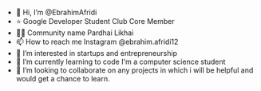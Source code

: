 - 👋 Hi, I’m @EbrahimAfridi
- ⭐ Google Developer Student Club Core Member
- 🖐🏻 Community name Pardhai Likhai 
- 📫 How to reach me Instagram @ebrahim.afridi12
- 👀 I’m interested in startups and entrepreneurship
- 🌱 I’m currently learning to code I'm a computer science student
- 💞️ I’m looking to collaborate on any projects in which i will be helpful and would get a chance to learn.



<!---
EbrahimAfridi/EbrahimAfridi is a ✨ special ✨ repository because its `README.md` (this file) appears on your GitHub profile.
You can click the Preview link to take a look at your changes.
--->
